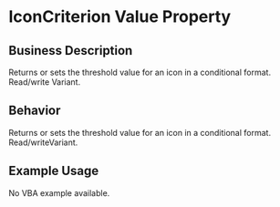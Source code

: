 # IconCriterion Value Property

## Business Description
Returns or sets the threshold value for an icon in a conditional format. Read/write Variant.

## Behavior
Returns or sets the threshold value for an icon in a conditional format. Read/writeVariant.

## Example Usage
No VBA example available.